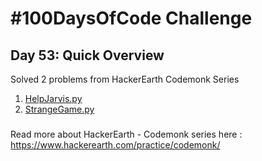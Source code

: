 # #100DaysOfCode Challenge
## Day 53: Quick Overview
Solved 2 problems from HackerEarth Codemonk Series
1. [HelpJarvis.py](https://github.com/sandeep-krishna/100DaysOfCode/blob/master/Day%2053/HelpJarvis.py)
2. [StrangeGame.py](https://github.com/sandeep-krishna/100DaysOfCode/blob/master/Day%2053/StrangeGame.py)
### 
Read more about HackerEarth - Codemonk series here : https://www.hackerearth.com/practice/codemonk/
